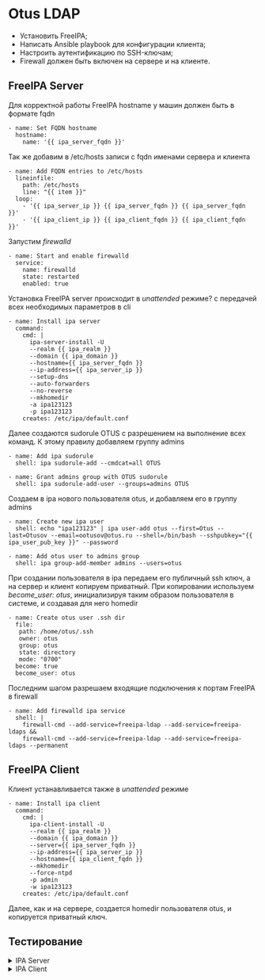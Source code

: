 # Otus LDAP

* Установить FreeIPA;
* Написать Ansible playbook для конфигурации клиента;
* Настроить аутентификацию по SSH-ключам;
* Firewall должен быть включен на сервере и на клиенте.

## FreeIPA Server

Для корректной работы FreeIPA hostname у машин должен быть в формате fqdn

```
- name: Set FQDN hostname
  hostname: 
    name: '{{ ipa_server_fqdn }}'
```

Так же добавим в /etc/hosts записи с fqdn именами сервера и клиента 

```
- name: Add FQDN entries to /etc/hosts
  lineinfile:
    path: /etc/hosts
    line: "{{ item }}"
  loop:
    - '{{ ipa_server_ip }} {{ ipa_server_fqdn }} {{ ipa_server_fqdn }}'
    - '{{ ipa_client_ip }} {{ ipa_client_fqdn }} {{ ipa_client_fqdn }}'
```

Запустим *firewalld*

```
- name: Start and enable firewalld
  service:
    name: firewalld
    state: restarted
    enabled: true
```

Установка FreeIPA server происходит в *unattended* режиме? с передачей всех необходимых параметров в cli

```
- name: Install ipa server
  command: 
    cmd: |
      ipa-server-install -U
      --realm {{ ipa_realm }}
      --domain {{ ipa_domain }}
      --hostname={{ ipa_server_fqdn }}
      --ip-address={{ ipa_server_ip }}
      --setup-dns
      --auto-forwarders
      --no-reverse
      --mkhomedir
      -a ipa123123
      -p ipa123123
    creates: /etc/ipa/default.conf
```

Далее создаются sudorule OTUS c разрешением на выполнение всех команд. К этому правилу добавляем группу admins

```
- name: Add ipa sudorule 
  shell: ipa sudorule-add --cmdcat=all OTUS

- name: Grant admins group with OTUS sudorule
  shell: ipa sudorule-add-user --groups=admins OTUS
```

Создаем в ipa нового пользователя otus, и добавляем его в группу admins

```
- name: Create new ipa user
  shell: echo "ipa123123" | ipa user-add otus --first=Otus --last=Otusov --email=ootusov@otus.ru --shell=/bin/bash --sshpubkey="{{ ipa_user_pub_key }}" --password

- name: Add otus user to admins group
  shell: ipa group-add-member admins --users=otus
```

При создании пользователя в ipa передаем его публичный ssh ключ, а на сервер и клиент копируем приватный. При копировании используем *become_user: otus*, инициализируя таким образом пользователя в системе, и создавая для него homedir

```
- name: Create otus user .ssh dir
  file: 
   path: /home/otus/.ssh
   owner: otus
   group: otus
   state: directory
   mode: "0700"
  become: true
  become_user: otus
```

Последним шагом разрешаем входящие подключения к портам FreeIPA в firewall

```
- name: Add firewalld ipa service
  shell: |
    firewall-cmd --add-service=freeipa-ldap --add-service=freeipa-ldaps &&
    firewall-cmd --add-service=freeipa-ldap --add-service=freeipa-ldaps --permanent
```

## FreeIPA Client

Клиент устанавливается также в *unattended* режиме

```
- name: Install ipa client
  command: 
    cmd: |
      ipa-client-install -U
      --realm {{ ipa_realm }}
      --domain {{ ipa_domain }} 
      --server={{ ipa_server_fqdn }} 
      --ip-address={{ ipa_server_ip }} 
      --hostname={{ ipa_client_fqdn }} 
      --mkhomedir
      --force-ntpd
      -p admin 
      -w ipa123123 
    creates: /etc/ipa/default.conf
```

Далее, как и на сервере, создается homedir пользователя otus, и копируется приватный ключ.

## Тестирование

<details>
<summary>IPA Server</summary>

```
[vagrant@server ~]$ echo "ipa123123" | kinit admin
Password for admin@IPA.TEST:
[vagrant@server ~]$ ipa user-find --all
---------------
2 users matched
---------------
  dn: uid=admin,cn=users,cn=accounts,dc=ipa,dc=test
  User login: admin
  Last name: Administrator
  Full name: Administrator
  Home directory: /home/admin
  GECOS: Administrator
  Login shell: /bin/bash
  Principal alias: admin@IPA.TEST
  User password expiration: 20220221121722Z
  UID: 940800000
  GID: 940800000
  Account disabled: False
  Preserved user: False
  Member of groups: admins, trust admins
  Member of Sudo rule: All
  ipauniqueid: 86a50d72-4c56-11ec-88d9-5254004d77d3
  krbextradata: AALS25xhcm9vdC9hZG1pbkBJUEEuVEVTVAA=
  krblastpwdchange: 20211123121722Z
  objectclass: top, person, posixaccount, krbprincipalaux, krbticketpolicyaux, inetuser, ipaobject, ipasshuser, ipaSshGroupOfPubKeys

  dn: uid=otus,cn=users,cn=accounts,dc=ipa,dc=test
  User login: otus
  First name: Otus
  Last name: Otusov
  Full name: Otus Otusov
  Display name: Otus Otusov
  Initials: OO
  Home directory: /home/otus
  GECOS: Otus Otusov
  Login shell: /bin/bash
  Principal name: otus@IPA.TEST
  Principal alias: otus@IPA.TEST
  User password expiration: 20220221123616Z
  Email address: ootusov@otus.ru
  UID: 940800001
  GID: 940800001
  SSH public key: ssh-rsa
                  AAAAB3NzaC1yc2EAAAADAQABAAABAQDHnjhQ+M7O80/uh29sVAyHTp/ldL1WikH/tdlpQylYmYtFXOOps4zbY0WWxqBajg96mEAPLOjcV5cG8lHNjNNS2+N7oZMMJKOa9vsDrscXW8DvMiRykJi38RQm63Kxhw87SsqewqSj3VqOFIOEsf6NAYQUoe/eBdGNuhZowBbagzANOO74c1VxPUGFevsYNjh/cZNhjMRoZPO+bwIIJWAzBRIhpAZKUrkrWmKtnN4nNHU0SXKpjifJPBf/ofwWFKJRTii7o7ZIaIPADcbbjg/s1maISmXXs5Suti0DdchRMfPP2yi1q/LdHqFnHkGzCkep8TqypM3yBTB7KObdLQtt
                  otus@client.ipa.test
  SSH public key fingerprint: SHA256:PWH/XkNBgPzXOAS9rGHEi8d12+/utWkyNKrxHuo22PQ otus@client.ipa.test (ssh-rsa)
  Account disabled: False
  Preserved user: False
  Member of groups: admins, ipausers
  Member of Sudo rule: All
  ipauniqueid: 5c40c8fe-4c57-11ec-8523-5254004d77d3
  krbextradata: AAJA4Jxha2FkbWluZEBJUEEuVEVTVAA=
  krblastpwdchange: 20211123123616Z
  krbloginfailedcount: 0
  krbticketflags: 128
  mepmanagedentry: cn=otus,cn=groups,cn=accounts,dc=ipa,dc=test
  objectclass: top, person, organizationalperson, inetorgperson, inetuser, posixaccount, krbprincipalaux, krbticketpolicyaux, ipaobject, ipasshuser, ipaSshGroupOfPubKeys, mepOriginEntry
----------------------------
Number of entries returned 2
----------------------------
[vagrant@server ~]$ ll /home/
total 0
drwx------. 4 otus    otus    111 Nov 23 17:15 otus
drwx------. 6 vagrant vagrant 137 Nov 24 07:32 vagrant
[vagrant@server ~]$ grep otus /etc/passwd
[vagrant@server ~]$ sudo -i -u otus
[otus@server ~]$ ssh otus@client.ipa.test
Last login: Tue Nov 23 14:20:32 2021 from 192.168.50.20
[otus@client ~]$
```
</details>

<details>
<summary>IPA Client</summary>

```
[vagrant@client ~]$ echo "ipa123123" | kinit admin
Password for admin@IPA.TEST:
[vagrant@client ~]$ ipa user-find --all
---------------
2 users matched
---------------
  dn: uid=admin,cn=users,cn=accounts,dc=ipa,dc=test
  User login: admin
  Last name: Administrator
  Full name: Administrator
  Home directory: /home/admin
  GECOS: Administrator
  Login shell: /bin/bash
  Principal alias: admin@IPA.TEST
  User password expiration: 20220221121722Z
  UID: 940800000
  GID: 940800000
  Account disabled: False
  Preserved user: False
  Member of groups: admins, trust admins
  Member of Sudo rule: All
  ipauniqueid: 86a50d72-4c56-11ec-88d9-5254004d77d3
  krbextradata: AALS25xhcm9vdC9hZG1pbkBJUEEuVEVTVAA=
  krblastpwdchange: 20211123121722Z
  objectclass: top, person, posixaccount, krbprincipalaux, krbticketpolicyaux, inetuser, ipaobject, ipasshuser, ipaSshGroupOfPubKeys

  dn: uid=otus,cn=users,cn=accounts,dc=ipa,dc=test
  User login: otus
  First name: Otus
  Last name: Otusov
  Full name: Otus Otusov
  Display name: Otus Otusov
  Initials: OO
  Home directory: /home/otus
  GECOS: Otus Otusov
  Login shell: /bin/bash
  Principal name: otus@IPA.TEST
  Principal alias: otus@IPA.TEST
  User password expiration: 20220221123616Z
  Email address: ootusov@otus.ru
  UID: 940800001
  GID: 940800001
  SSH public key: ssh-rsa
                  AAAAB3NzaC1yc2EAAAADAQABAAABAQDHnjhQ+M7O80/uh29sVAyHTp/ldL1WikH/tdlpQylYmYtFXOOps4zbY0WWxqBajg96mEAPLOjcV5cG8lHNjNNS2+N7oZMMJKOa9vsDrscXW8DvMiRykJi38RQm63Kxhw87SsqewqSj3VqOFIOEsf6NAYQUoe/eBdGNuhZowBbagzANOO74c1VxPUGFevsYNjh/cZNhjMRoZPO+bwIIJWAzBRIhpAZKUrkrWmKtnN4nNHU0SXKpjifJPBf/ofwWFKJRTii7o7ZIaIPADcbbjg/s1maISmXXs5Suti0DdchRMfPP2yi1q/LdHqFnHkGzCkep8TqypM3yBTB7KObdLQtt
                  otus@client.ipa.test
  SSH public key fingerprint: SHA256:PWH/XkNBgPzXOAS9rGHEi8d12+/utWkyNKrxHuo22PQ otus@client.ipa.test (ssh-rsa)
  Account disabled: False
  Preserved user: False
  Member of groups: admins, ipausers
  Member of Sudo rule: All
  ipauniqueid: 5c40c8fe-4c57-11ec-8523-5254004d77d3
  krbextradata: AAJA4Jxha2FkbWluZEBJUEEuVEVTVAA=
  krblastpwdchange: 20211123123616Z
  krbloginfailedcount: 0
  krbticketflags: 128
  mepmanagedentry: cn=otus,cn=groups,cn=accounts,dc=ipa,dc=test
  objectclass: top, person, organizationalperson, inetorgperson, inetuser, posixaccount, krbprincipalaux, krbticketpolicyaux, ipaobject, ipasshuser, ipaSshGroupOfPubKeys, mepOriginEntry
----------------------------
Number of entries returned 2
----------------------------
[vagrant@client ~]$ sudo -i -u otus
[otus@client ~]$ ssh otus@server.ipa.test
Last login: Tue Nov 23 14:17:26 2021 from 192.168.50.21
```
</details>
